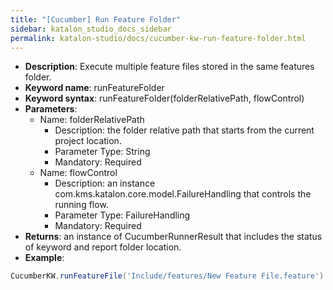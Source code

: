 ```yaml
---
title: "[Cucumber] Run Feature Folder"
sidebar: katalon_studio_docs_sidebar
permalink: katalon-studio/docs/cucumber-kw-run-feature-folder.html
---
```


* **Description**: Execute multiple feature files stored in the same features folder.
* **Keyword name**: runFeatureFolder
* **Keyword syntax**: runFeatureFolder(folderRelativePath, flowControl)
* **Parameters**:
  * Name: folderRelativePath
    * Description: the folder relative path that starts from the current project location.
    * Parameter Type: String
    * Mandatory: Required
  * Name: flowControl
    * Description: an instance com.kms.katalon.core.model.FailureHandling that controls the running flow.
    * Parameter Type: FailureHandling
    * Mandatory: Required
* **Returns**: an instance of CucumberRunnerResult that includes the status of keyword and report folder location.
* **Example**:

```groovy
CucumberKW.runFeatureFile('Include/features/New Feature File.feature')
```
